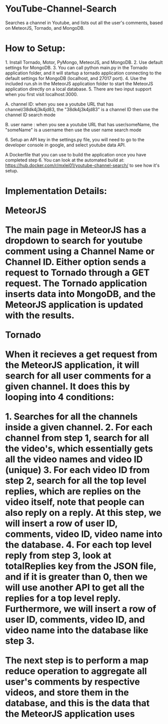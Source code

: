 # YouTube-Channel-Search
<p>Searches a channel in Youtube, and lists out all the user's comments, based on MeteorJS, Tornado, and MongoDB.</p>

<h1> How to Setup: </h1>
1. Install Tornado, Motor, PyMongo, MeteorJS, and MongoDB.
2. Use default settings for MongoDB.
3. You can call python main.py in the Tornado application folder, and it will startup a tornado application connecting to the default settings for MongoDB (localhost, and 27017 port).
4. Use the included run.sh in the MeteorJS application folder to start the MeteorJS application directly on a local database.
5. There are two input support when you first visit localhost:3000.
    <p>A. channel ID: when you see a youtube URL that has channel/38dk4j3k4jd83, the "38dk4j3k4jd83" is a channel ID then use the channel ID search mode</p>
    <p>B. user name : when you see a youtube URL that has user/someName, the "someName" is a username then use the user name search mode</p>
6. Setup an API key in the settings.py file, you will need to go to the developer console in google, and select youtube data API.

A Dockerfile that you can use to build the application once you have completed step 6. You can look at the automated build at: https://hub.docker.com/r/mxlei01/youtube-channel-search/ to see how it's setup.

<h1> Implementation Details: </2h>

<p> <b>MeteorJS</b> </p>
<p> The main page in MeteorJS has a dropdown to search for youtube comment using a Channel Name or Channel ID. Either option sends a request to Tornado through a GET request. The Tornado application inserts data into MongoDB, and the MeteorJS application is updated with the results. </p>

<p> <b>Tornado</b> </p>
<p> When it recieves a get request from the MeteorJS application, it will search for all user comments for a given channel. It does this by looping into 4 conditions:</p>
1. Searches for all the channels inside a given channel.
2. For each channel from step 1, search for all the video's, which essentially gets all the video names and video ID (unique)
3. For each video ID from step 2, search for all the top level replies, which are replies on the video itself, note that people can also reply on a reply. At this step, we will insert a row of user ID, comments, video ID, video name into the database.
4. For each top level reply from step 3, look at totalReplies key from the JSON file, and if it is greater than 0, then we will use another API to get all the replies for a top level reply. Furthermore, we will insert a row of user ID, comments, video ID, and video name into the database like step 3.

<p> The next step is to perform a map reduce operation to aggregate all user's comments by respective videos, and store them in the database, and this is the data that the MeteorJS application uses </p>
